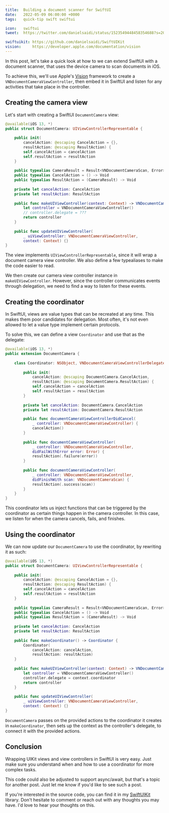 ```yaml
---
title:  Building a document scanner for SwiftUI
date:   2022-05-09 06:00:00 +0000
tags:   quick-tip swift swiftui

icon:   swiftui
tweet:  https://twitter.com/danielsaidi/status/1523549448458354688?s=20&t=bGaXlye_gZRmIMHzE1lWGw

swiftuikit: https://github.com/danielsaidi/SwiftUIKit
vision:     https://developer.apple.com/documentation/vision
---
```


In this post, let's take a quick look at how to we can extend SwiftUI with a document scanner, that uses the device camera to scan documents in iOS.

To achieve this, we'll use Apple's [Vision]({{page.vision}}) framework to create a `VNDocumentCameraViewController`, then embed it in SwiftUI and listen for any activities that take place in the controller.


## Creating the camera view

Let's start with creating a SwiftUI `DocumentCamera` view:

```swift
@available(iOS 13, *)
public struct DocumentCamera: UIViewControllerRepresentable {
    
    public init(
        cancelAction: @escaping CancelAction = {},
        resultAction: @escaping ResultAction) {
        self.cancelAction = cancelAction
        self.resultAction = resultAction
    }
    
    public typealias CameraResult = Result<VNDocumentCameraScan, Error>
    public typealias CancelAction = () -> Void
    public typealias ResultAction = (CameraResult) -> Void
    
    private let cancelAction: CancelAction
    private let resultAction: ResultAction
        
    public func makeUIViewController(context: Context) -> VNDocumentCameraViewController {
        let controller = VNDocumentCameraViewController()
        // controller.delegate = ???
        return controller
    }
    
    public func updateUIViewController(
        _ uiViewController: VNDocumentCameraViewController,
        context: Context) {}
}
```

The view implements `UIViewControllerRepresentable`, since it will wrap a document camera view controller. We also define a few typealiases to make the code easier to read.

We then create our camera view controller instance in `makeUIViewController`. However, since the controller communicates events through delegation, we need to find a way to listen for these events.


## Creating the coordinator

In SwiftUI, views are value types that can be recreated at any time. This makes them poor candidates for delegation. Most often, it's not even allowed to let a value type implement certain protocols.

To solve this, we can define a view `Coordinator` and use that as the delegate:

```swift
@available(iOS 13, *)
public extension DocumentCamera {
    
    class Coordinator: NSObject, VNDocumentCameraViewControllerDelegate {
        
        public init(
            cancelAction: @escaping DocumentCamera.CancelAction,
            resultAction: @escaping DocumentCamera.ResultAction) {
            self.cancelAction = cancelAction
            self.resultAction = resultAction
        }
        
        private let cancelAction: DocumentCamera.CancelAction
        private let resultAction: DocumentCamera.ResultAction

        public func documentCameraViewControllerDidCancel(
            _ controller: VNDocumentCameraViewController) {
            cancelAction()
        }
        
        public func documentCameraViewController(
            _ controller: VNDocumentCameraViewController,
            didFailWithError error: Error) {
            resultAction(.failure(error))
        }
        
        public func documentCameraViewController(
            _ controller: VNDocumentCameraViewController,
            didFinishWith scan: VNDocumentCameraScan) {
            resultAction(.success(scan))
        }
    }
}
```

This coordinator lets us inject functions that can be triggered by the coordinator as certain things happen in the camera controller. In this case, we listen for when the camera cancels, fails, and finishes.


## Using the coordinator

We can now update our `DocumentCamera` to use the coordinator, by rewriting it as such:

```swift
@available(iOS 13, *)
public struct DocumentCamera: UIViewControllerRepresentable {
    
    public init(
        cancelAction: @escaping CancelAction = {},
        resultAction: @escaping ResultAction) {
        self.cancelAction = cancelAction
        self.resultAction = resultAction
    }
    
    public typealias CameraResult = Result<VNDocumentCameraScan, Error>
    public typealias CancelAction = () -> Void
    public typealias ResultAction = (CameraResult) -> Void
    
    private let cancelAction: CancelAction
    private let resultAction: ResultAction
        
    public func makeCoordinator() -> Coordinator {
        Coordinator(
            cancelAction: cancelAction,
            resultAction: resultAction)
    }
    
    public func makeUIViewController(context: Context) -> VNDocumentCameraViewController {
        let controller = VNDocumentCameraViewController()
        controller.delegate = context.coordinator
        return controller
    }
    
    public func updateUIViewController(
        _ uiViewController: VNDocumentCameraViewController,
        context: Context) {}
}
```

`DocumentCamera` passes on the provided actions to the coordinator it creates in `makeCoordinator`, then sets up the context as the controller's delegate, to connect it with the provided actions.


## Conclusion

Wrapping UIKit views and view controllers in SwiftUI is very easy. Just make sure you understand when and how to use a coordinator for more complex tasks.

This code could also be adjusted to support async/await, but that's a topic for another post. Just let me know if you'd like to see such a post.

If you're interested in the source code, you can find it in my [SwiftUIKit]({{page.swiftuikit}}) library. Don't hesitate to comment or reach out with any thoughts you may have. I'd love to hear your thoughts on this.